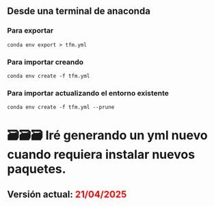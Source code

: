 ## Desde una terminal de anaconda

### Para exportar
<code>conda env export > tfm.yml</code>

### Para importar creando
<code>conda env create -f tfm.yml</code>

### Para importar actualizando el entorno existente
<code>conda env create -f tfm.yml --prune</code>




# 🗃️🗃️🗃️ Iré generando un yml nuevo cuando requiera instalar nuevos paquetes.

## Versión actual:  <span style="color:red;background-color:white;">21/04/2025</span>
